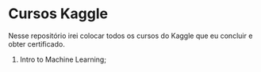 # Cursos Kaggle

Nesse repositório irei colocar todos os cursos do Kaggle que eu concluir e obter certificado.

1. Intro to Machine Learning;

